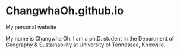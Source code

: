 # ChangwhaOh.github.io
My personal website

My name is Changwha Oh. I am a ph.D. student in the Department of Geography & Sustainability at University of Tennessee, Knoxville.